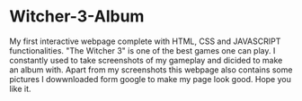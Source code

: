# Witcher-3-Album
My first interactive webpage complete with HTML, CSS and JAVASCRIPT functionalities.
"The Witcher 3" is one of the best games one can play. I constantly used to take screenshots of my gameplay and dicided to make an album with. Apart from my screenshots this webpage also contains some pictures I dowwnloaded form google to make my page look good.
Hope you like it.
